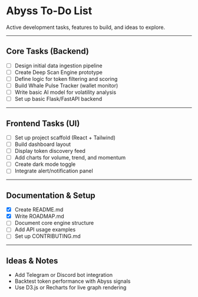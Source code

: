 # Abyss To-Do List

Active development tasks, features to build, and ideas to explore.

---

## Core Tasks (Backend)
- [ ] Design initial data ingestion pipeline
- [ ] Create Deep Scan Engine prototype
- [ ] Define logic for token filtering and scoring
- [ ] Build Whale Pulse Tracker (wallet monitor)
- [ ] Write basic AI model for volatility analysis
- [ ] Set up basic Flask/FastAPI backend

---

## Frontend Tasks (UI)
- [ ] Set up project scaffold (React + Tailwind)
- [ ] Build dashboard layout
- [ ] Display token discovery feed
- [ ] Add charts for volume, trend, and momentum
- [ ] Create dark mode toggle
- [ ] Integrate alert/notification panel

---

## Documentation & Setup
- [x] Create README.md
- [x] Write ROADMAP.md
- [ ] Document core engine structure
- [ ] Add API usage examples
- [ ] Set up CONTRIBUTING.md

---

## Ideas & Notes
- Add Telegram or Discord bot integration
- Backtest token performance with Abyss signals
- Use D3.js or Recharts for live graph rendering
